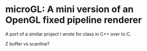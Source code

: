 microGL: A mini version of an OpenGL fixed pipeline renderer
=
A port of a similar project I wrote for class in C++ over to C.

Z buffer vs scanline?